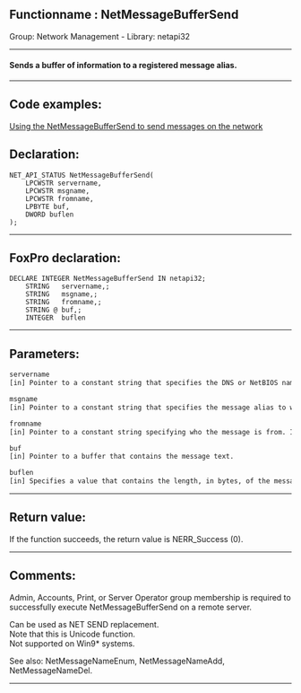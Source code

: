 <link rel="stylesheet" type="text/css" href="../../css/win32api.css">  
<link rel="stylesheet" href="https://cdnjs.cloudflare.com/ajax/libs/font-awesome/4.7.0/css/font-awesome.min.css">

## Functionname : NetMessageBufferSend
Group: Network Management - Library: netapi32    
***  


#### Sends a buffer of information to a registered message alias.

***  


## Code examples:
[Using the NetMessageBufferSend to send messages on the network](../../samples/sample_494.md)  

## Declaration:
```foxpro  
NET_API_STATUS NetMessageBufferSend(
	LPCWSTR servername,
	LPCWSTR msgname,
	LPCWSTR fromname,
	LPBYTE buf,
	DWORD buflen
);  
```  
***  


## FoxPro declaration:
```foxpro  
DECLARE INTEGER NetMessageBufferSend IN netapi32;
	STRING   servername,;
	STRING   msgname,;
	STRING   fromname,;
	STRING @ buf,;
	INTEGER  buflen  
```  
***  


## Parameters:
```txt  
servername
[in] Pointer to a constant string that specifies the DNS or NetBIOS name of the remote server on which the function is to execute. If this parameter is NULL, the local computer is used.

msgname
[in] Pointer to a constant string that specifies the message alias to which the message buffer should be sent.

fromname
[in] Pointer to a constant string specifying who the message is from. If this parameter is NULL, the message is sent from the local computer name.

buf
[in] Pointer to a buffer that contains the message text.

buflen
[in] Specifies a value that contains the length, in bytes, of the message text pointed to by the buf parameter.  
```  
***  


## Return value:
If the function succeeds, the return value is NERR_Success (0).  
***  


## Comments:
Admin, Accounts, Print, or Server Operator group membership is required to successfully execute NetMessageBufferSend on a remote server.  
  
Can be used as NET SEND replacement.  
Note that this is Unicode function.  
Not supported on Win9* systems.  
  
See also: NetMessageNameEnum, NetMessageNameAdd, NetMessageNameDel.  
  
***  


